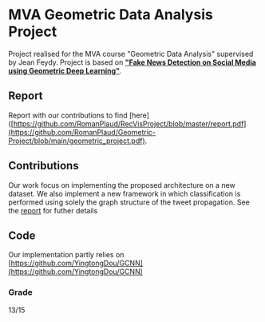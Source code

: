 # MVA Geometric Data Analysis Project
Project realised for the MVA course "Geometric Data Analysis" supervised by Jean Feydy. Project is based on [**"Fake News Detection on Social Media using Geometric Deep Learning"**](https://arxiv.org/pdf/1902.06673.pdf). 

## Report
Report with our contributions to find [here]([https://github.com/RomanPlaud/RecVisProject/blob/master/report.pdf](https://github.com/RomanPlaud/Geometric-Project/blob/main/geometric_project.pdf).

## Contributions
Our work focus on implementing the proposed architecture on a new dataset. We also implement a new framework in which classification is performed using solely the graph structure of the tweet propagation. See the [report](https://github.com/RomanPlaud/Geometric-Project/blob/main/geometric_project.pdf) for futher details 

## Code
Our implementation partly relies on [https://github.com/YingtongDou/GCNN](https://github.com/YingtongDou/GCNN)

### Grade 
13/15
